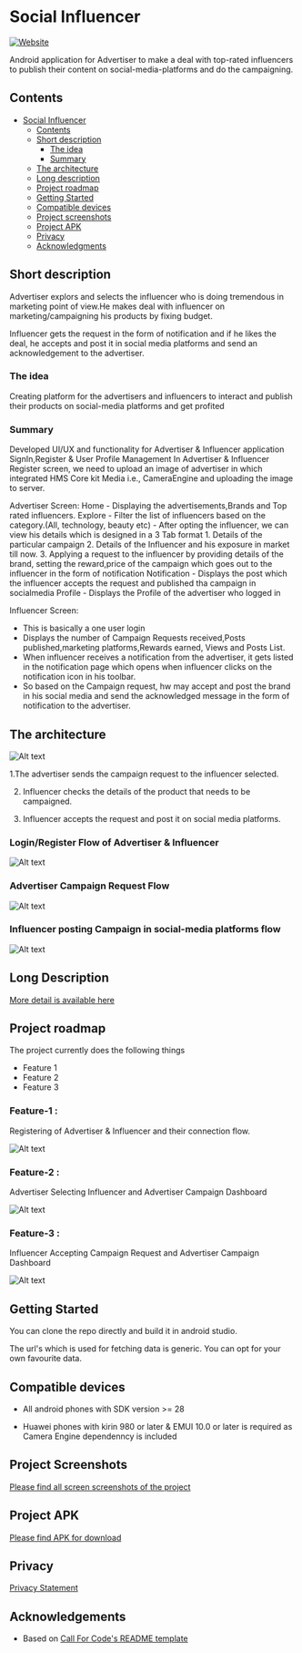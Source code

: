 # Social Influencer

[![Website](https://img.shields.io/badge/View-Website-blue)](https:talenalexander.com/industry-news/10-influencers-who-have-an-active-presence-on-social-media/)

Android application for Advertiser to make a deal with top-rated influencers to publish their content on social-media-platforms and do the campaigning.

## Contents
- [Social Influencer](#social-influencer)
  - [Contents](#contents)
  - [Short description](#short-description)
    - [The idea](#the-idea)
    - [Summary](#summary)
  - [The architecture](#the-architecture)
  - [Long description](#long-description)
  - [Project roadmap](#project-roadmap)
  - [Getting Started](#getting-started)
  - [Compatible devices](#compatible-devices)
  - [Project screenshots](#project-screenshots)
  - [Project APK](#project-apk)
  - [Privacy](#privacy)
  - [Acknowledgments](#acknowledgments)
  
## Short description
Advertiser explors and selects the influencer who is doing tremendous in marketing point of view.He makes deal with influencer on marketing/campaigning his products by fixing budget.

Influencer gets the request in the form of notification and if he likes the deal, he accepts and post it in social media platforms and send an acknowledgement to the advertiser.

### The idea
Creating platform for the advertisers and influencers to interact and publish their products on social-media platforms and get profited

### Summary

Developed UI/UX and functionality for Advertiser & Influencer application
  SignIn,Register & User Profile Management
  In Advertiser & Influencer Register screen, we need to upload an image of advertiser in which integrated HMS Core kit Media i.e., CameraEngine and uploading the image to server.
  
Advertiser Screen:
  Home          - Displaying the advertisements,Brands and Top rated influencers.
  Explore       - Filter the list of influencers based on the category.(All, technology, beauty etc)
                - After opting the influencer, we can view his details which is designed in a 3 Tab format
                    1.  Details of the particular campaign
                    2.  Details of the Influencer and his exposure in market till now.
                    3.  Applying a request to the influencer by providing details of the brand, setting the reward,price of the campaign which goes out to the influencer in the form of notification
  Notification - Displays the post which the influencer accepts the request and published tha campaign in socialmedia
  Profile      - Displays the Profile of the advertiser who logged in

Influencer Screen:
  - This is basically a one user login
  - Displays the number of Campaign Requests received,Posts published,marketing platforms,Rewards earned, Views and Posts List.
  - When influencer receives a notification from the advertiser, it gets listed in the notification page which opens when influencer clicks on the notification icon in his toolbar.
  - So based on the Campaign request, hw may accept and post the brand in his social media and send the acknowledged message in the form of notification to the advertiser.


## The architecture

![Alt text](https://github.com/saisree369/social_influencer/blob/main/app/src/main/res/drawable/si_flowchart.png?raw=true "Flow")

 1.The advertiser sends the campaign request to the influencer selected.

2. Influencer checks the details of the product that needs to be campaigned.

3. Influencer accepts the request and post it on social media platforms.

### Login/Register Flow of Advertiser & Influencer

![Alt text](https://github.com/saisree369/social_influencer/blob/main/app/src/main/res/drawable/Flow_1.PNG?raw=true "Flow")

### Advertiser Campaign Request Flow

![Alt text](https://github.com/saisree369/social_influencer/blob/main/app/src/main/res/drawable/Flow_2.PNG?raw=true "Flow")

### Influencer posting Campaign in social-media platforms flow

![Alt text](https://github.com/saisree369/social_influencer/blob/main/app/src/main/res/drawable/Flow_3.PNG?raw=true "Flow")


## Long Description

[More detail is available here](https://github.com/saisree369/social_influencer/blob/main/docs/Social%20Advertiser_documentation.docx)

## Project roadmap

The project currently does the following things

- Feature 1
- Feature 2
- Feature 3

### Feature-1 : 

Registering of Advertiser & Influencer and their connection flow.

![Alt text](https://github.com/saisree369/social_influencer/blob/main/app/src/main/res/drawable/feature_1.png?raw=true "Connection")

### Feature-2 : 

Advertiser Selecting Influencer and Advertiser Campaign Dashboard

![Alt text](https://github.com/saisree369/social_influencer/blob/main/app/src/main/res/drawable/feature_2.png?raw=true "Advertiser Flow")

### Feature-3 : 

Influencer Accepting Campaign Request and Advertiser Campaign Dashboard

![Alt text](https://github.com/saisree369/social_influencer/blob/main/app/src/main/res/drawable/feature_3.png?raw=true "Influencer Flow")

## Getting Started

You can clone the repo directly and build it in android studio.

The url's which is used for fetching data is generic. You can opt for your own favourite data.

## Compatible devices 
- All android phones with SDK version >= 28

- Huawei phones with kirin 980 or later & EMUI 10.0 or later is required as Camera Engine dependenncy is included

## Project Screenshots

[Please find all screen screenshots of the project](https://github.com/saisree369/social_influencer/blob/main/docs/images/)

## Project APK

[Please find APK for download](https://drive.google.com/file/d/1qiJ74INr-ckxtp1i86j0ndhSiH1AT0Xp/view?usp=drivesdk)

## Privacy

[Privacy Statement](https://docs.google.com/document/d/18X1ZqY-QR5Bd8IuWTGHp52gI5PMvVoePyDFXTS3PO4w/edit)

## Acknowledgements

- Based on [Call For Code's README template](https://github.com/Call-for-Code/Project-Sample/blob/main/README.md)


  
  
